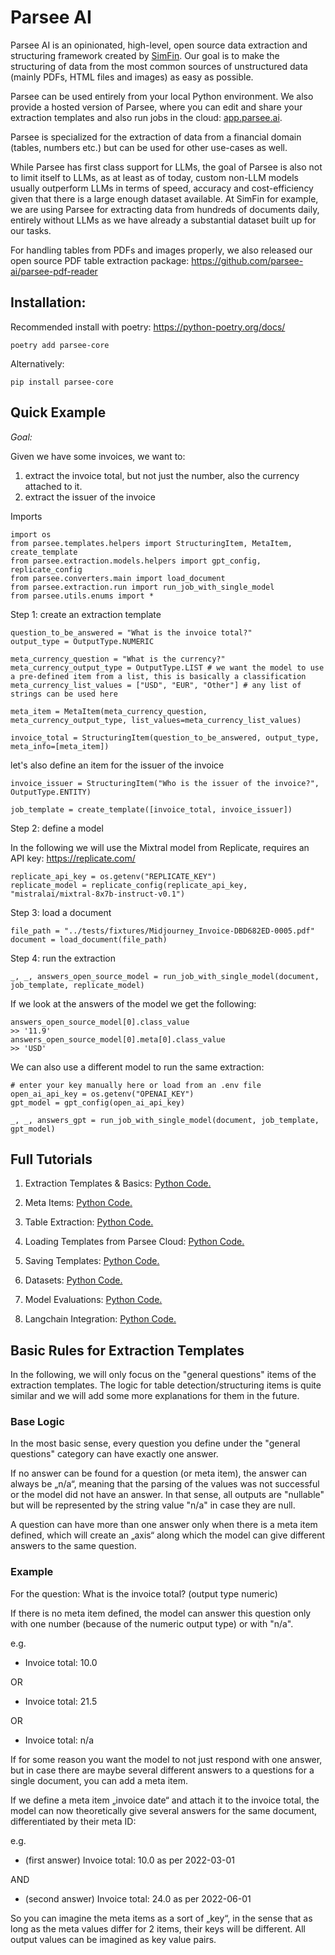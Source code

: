 # Parsee AI

Parsee AI is an opinionated, high-level, open source data extraction and structuring framework created by <a href="https://github.com/SimFin">SimFin</a>. Our goal is to make the structuring of data from the most common sources of unstructured data (mainly PDFs, HTML files and images) as easy as possible.

Parsee can be used entirely from your local Python environment. We also provide a hosted version of Parsee, where you can edit and share your <a>extraction templates</a> and also run jobs in the cloud: <a href="https://app.parsee.ai">app.parsee.ai</a>.

Parsee is specialized for the extraction of data from a financial domain (tables, numbers etc.) but can be used for other use-cases as well.

While Parsee has first class support for LLMs, the goal of Parsee is also not to limit itself to LLMs, as at least as of today, custom non-LLM models usually outperform LLMs in terms of speed, accuracy and cost-efficiency given that there is a large enough dataset available. At SimFin for example, we are using Parsee for extracting data from hundreds of documents daily, entirely without LLMs as we have already a substantial dataset built up for our tasks.

For handling tables from PDFs and images properly, we also released our open source PDF table extraction package: https://github.com/parsee-ai/parsee-pdf-reader

## Installation:

Recommended install with poetry: https://python-poetry.org/docs/

    poetry add parsee-core

Alternatively:

    pip install parsee-core

## Quick Example

*Goal:*

Given we have some invoices, we want to:
1) extract the invoice total, but not just the number, also the currency attached to it.
2) extract the issuer of the invoice

Imports

    import os
    from parsee.templates.helpers import StructuringItem, MetaItem, create_template
    from parsee.extraction.models.helpers import gpt_config, replicate_config
    from parsee.converters.main import load_document
    from parsee.extraction.run import run_job_with_single_model
    from parsee.utils.enums import *
    
Step 1: create an extraction template
    
    question_to_be_answered = "What is the invoice total?"
    output_type = OutputType.NUMERIC
    
    meta_currency_question = "What is the currency?"
    meta_currency_output_type = OutputType.LIST # we want the model to use a pre-defined item from a list, this is basically a classification
    meta_currency_list_values = ["USD", "EUR", "Other"] # any list of strings can be used here
    
    meta_item = MetaItem(meta_currency_question, meta_currency_output_type, list_values=meta_currency_list_values)
    
    invoice_total = StructuringItem(question_to_be_answered, output_type, meta_info=[meta_item])
    
let's also define an item for the issuer of the invoice

    invoice_issuer = StructuringItem("Who is the issuer of the invoice?", OutputType.ENTITY)
    
    job_template = create_template([invoice_total, invoice_issuer])
    
Step 2: define a model

In the following we will use the Mixtral model from Replicate, requires an API key: https://replicate.com/
    
    replicate_api_key = os.getenv("REPLICATE_KEY")
    replicate_model = replicate_config(replicate_api_key, "mistralai/mixtral-8x7b-instruct-v0.1")
    
Step 3: load a document

    file_path = "../tests/fixtures/Midjourney_Invoice-DBD682ED-0005.pdf"
    document = load_document(file_path)
    
Step 4: run the extraction

    _, _, answers_open_source_model = run_job_with_single_model(document, job_template, replicate_model)

If we look at the answers of the model we get the following:

    answers_open_source_model[0].class_value
    >> '11.9'
    answers_open_source_model[0].meta[0].class_value
    >> 'USD'

We can also use a different model to run the same extraction:
    
    # enter your key manually here or load from an .env file
    open_ai_api_key = os.getenv("OPENAI_KEY")
    gpt_model = gpt_config(open_ai_api_key)
    
    _, _, answers_gpt = run_job_with_single_model(document, job_template, gpt_model)


## Full Tutorials

1) Extraction Templates & Basics: <a href="https://github.com/parsee-ai/parsee-core/blob/master/tutorials/1_basic_example_meta.py">Python Code.</a>

2) Meta Items: <a href="https://github.com/parsee-ai/parsee-core/blob/master/tutorials/0_basic_example.py">Python Code.</a>

3) Table Extraction: <a href="https://github.com/parsee-ai/parsee-core/blob/master/tutorials/2_table_extraction.py">Python Code.</a>

4) Loading Templates from Parsee Cloud: <a href="https://github.com/parsee-ai/parsee-core/blob/master/tutorials/3_loading_templates.py">Python Code.</a>

5) Saving Templates: <a href="https://github.com/parsee-ai/parsee-core/blob/master/tutorials/4_saving_templates.py">Python Code.</a>

6) Datasets: <a href="https://github.com/parsee-ai/parsee-core/blob/master/tutorials/5_datasets.py">Python Code.</a>

7) Model Evaluations: <a href="https://github.com/parsee-ai/parsee-core/blob/master/tutorials/6_model_evaluations.py">Python Code.</a>

8) Langchain Integration: <a href="https://github.com/parsee-ai/parsee-core/blob/master/tutorials/7_langchain_integration.py">Python Code.</a>

## Basic Rules for Extraction Templates

In the following, we will only focus on the "general questions" items of the extraction templates. The logic for table detection/structuring items is quite similar and we will add some more explanations for them in the future.

### Base Logic

In the most basic sense, every question you define under the "general questions" category can have exactly one answer.

If no answer can be found for a question (or meta item), the answer can always be „n/a“, meaning that the parsing of the values was not successful or the model did not have an answer. In that sense, all outputs are "nullable" but will be represented by the string value "n/a" in case they are null.

A question can have more than one answer only when there is a meta item defined, which will create an „axis“ along which the model can give different answers to the same question.

### Example

For the question: What is the invoice total? (output type numeric)

If there is no meta item defined, the model can answer this question only with one number (because of the numeric output type) or with "n/a".

e.g.
- Invoice total: 10.0

OR

- Invoice total: 21.5

OR

- Invoice total: n/a

If for some reason you want the model to not just respond with one answer, but in case there are maybe several different answers to a questions for a single document, you can add a meta item.

If we define a meta item „invoice date“ and attach it to the invoice total, the model can now theoretically give several answers for the same document, differentiated by their meta ID:

e.g.
- (first answer) Invoice total: 10.0 as per 2022-03-01

AND

- (second answer) Invoice total: 24.0 as per 2022-06-01

So you can imagine the meta items as a sort of „key“, in the sense that as long as the meta values differ for 2 items, their keys will be different. All output values can be imagined as key value pairs.
